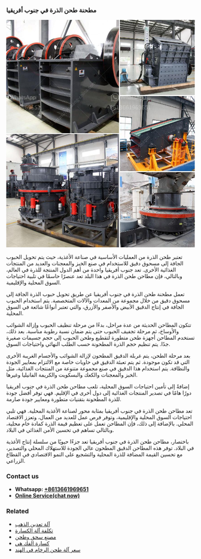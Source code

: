<h3>مطحنة طحن الذرة في جنوب أفريقيا</h3><img src='1701854109.jpg' alt=''><p>تعتبر طحن الذرة من العمليات الأساسية في صناعة الأغذية، حيث يتم تحويل الحبوب الجافة إلى مسحوق دقيق للاستخدام في صنع الخبز والمعجنات والعديد من المنتجات الغذائية الأخرى. تعد جنوب أفريقيا واحدة من أهم الدول المنتجة للذرة في العالم، وبالتالي، فإن مطاحن طحن الذرة في هذا البلد تعد عنصرًا حاسمًا في تلبية احتياجات السوق المحلية والإقليمية.</p><p>تعمل مطحنة طحن الذرة في جنوب أفريقيا عن طريق تحويل حبوب الذرة الجافة إلى مسحوق دقيق من خلال مجموعة من المعدات والآلات المتخصصة. يتم استخدام الحبوب الجافة في إنتاج الدقيق الأبيض والأصفر والأزرق، والتي تعتبر أنواعًا شائعة في السوق المحلية.</p><p>تتكون المطاحن الحديثة من عدة مراحل، بدءًا من مرحلة تنظيف الحبوب وإزالة الشوائب والأوساخ، ثم مرحلة تجفيف الحبوب حتى يتم ضمان نسبة رطوبة مناسبة. بعد ذلك، تستخدم المطاحن أجهزة طحن متطورة لتقطيع وطحن الحبوب إلى حجم جسيمات صغيرة جدًا. يتم تنظيم حجم الذرة المطحونة حسب الطلب النهائي واحتياجات السوق.</p><p>بعد مرحلة الطحن، يتم غربلة الدقيق المطحون لإزالة الشوائب والأجسام الغريبة الأخرى التي قد تكون موجودة. ثم يتم تعبئة الدقيق في حاويات خاصة مع الالتزام بمعايير الجودة والنظافة. يتم استخدام هذا الدقيق في صنع مجموعة متنوعة من المنتجات الغذائية، مثل الخبز والمعجنات والكعك والبسكويت والكريمة الفانيليا وغيرها.</p><p>إضافةً إلى تأمين احتياجات السوق المحلية، تلعب مطاحن طحن الذرة في جنوب أفريقيا دورًا هامًا في تصدير المنتجات الغذائية إلى دول أخرى في الإقليم. فهي توفر أفضل جودة للذرة المطحونة بتقنيات متطورة ومعايير جودة صارمة.</p><p>تعد مطاحن طحن الذرة في جنوب أفريقيا بمثابة محور لصناعة الأغذية المحلية. فهي تلبي احتياجات السوق المحلية والإقليمية، وتوفر فرص عمل للعديد من العمال، وتعزز الاقتصاد المحلي. بالإضافة إلى ذلك، فإن المطاحن تعمل على تعظيم قيمة الذرة كمادة خام محلية، وبالتالي تساهم في تحسين الأمن الغذائي في البلاد.</p><p>باختصار، مطاحن طحن الذرة في جنوب أفريقيا تعد جزءًا حيويًا من سلسلة إنتاج الأغذية في البلاد. توفر هذه المطاحن الدقيق المطحون عالي الجودة للاستهلاك المحلي والتصدير، مع تحسين القيمة المضافة للذرة المحلية والتشجيع على النمو الاقتصادي في القطاع الزراعي.</p><h3>Contact us</h3><ul><li><strong>Whatsapp:&nbsp;<a href="https://wa.me/8613661969651">+8613661969651</a></strong></li><li><a href="https://swt.shibang-china.com/?git&amp;zhl&amp;مطحنة طحن الذرة في جنوب أفريقيا"><strong>Online Service(chat now)</strong></a></li></ul><h3>Related</h3><ul><li><a href='آلة تعدين الذهب.md'>آلة تعدين الذهب</a></li><li><a href='تكلفة آلة الكسارة.md'>تكلفة آلة الكسارة</a></li><li><a href='مصنع سحق وطحن.md'>مصنع سحق وطحن</a></li><li><a href='كسارة الفك هي.md'>كسارة الفك هي</a></li><li><a href='سعر آلة طحن الرخام في الهند.md'>سعر آلة طحن الرخام في الهند</a></li></ul>